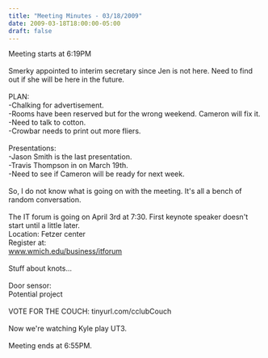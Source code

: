 ```yaml
---
title: "Meeting Minutes - 03/18/2009"
date: 2009-03-18T18:00:00-05:00
draft: false
---
```


Meeting starts at 6:19PM<br />
<br />
Smerky appointed to interim secretary since Jen is not here. Need to find out if she will be here in the future.<br />
<br />
PLAN:<br />
-Chalking for advertisement.<br />
-Rooms have been reserved but for the wrong weekend. Cameron will fix it.<br />
-Need to talk to cotton.<br />
-Crowbar needs to print out more fliers.<br />
<br />
Presentations:<br />
-Jason Smith is the last presentation.<br />
-Travis Thompson in on March 19th.<br />
-Need to see if Cameron will be ready for next week.<br />
<br />
So, I do not know what is going on with the meeting. It's all a bench of random conversation.<br />
<br />
The IT forum is going on April 3rd at 7:30. First keynote speaker doesn't start until  a little later.<br />
Location: Fetzer center<br />
Register at:<br />
www.wmich.edu/business/itforum<br />
<br />
Stuff about knots...<br />
<br />
Door sensor:<br />
Potential project<br />
<br />
VOTE FOR THE COUCH: tinyurl.com/cclubCouch<br />
<br />
Now we're watching Kyle play UT3.<br />
<br />
Meeting ends at 6:55PM.